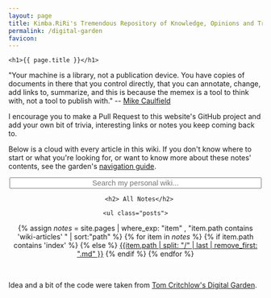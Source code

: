 ```yaml
---
layout: page
title: Kimba.RiRi's Tremendous Repository of Knowledge, Opinions and Trivia
permalink: /digital-garden
favicon: 
---
```

	<h1>{{ page.title }}</h1>

   <p>
   "Your machine is a library, not a publication device. You have copies of documents in there that you control directly, that you can annotate, change, add links to, summarize, and this is because the memex is a tool to think with, not a tool to publish with." -- <a href="https://hapgood.us/2015/10/17/the-garden-and-the-stream-a-technopastoral/">Mike Caulfield</a>
</p><p>
   I encourage you to make a Pull Request to this website's GitHub project and add your own bit of trivia, interesting links or notes you keep coming back to. 
   </p>

<p>Below is a cloud with every article in this wiki. If you don't know where to start or what you're looking for, or want to know more about these notes' contents, see the garden's <a href="/wiki-articles/navigation-guide">navigation guide</a>.</p>

<div style = 'text-align:center;'>
<!-- Html Elements for Search -->
<input type="text" id="search-input" placeholder="Search my personal wiki..." style='font-size: 1.05em;text-align:center;min-width:500px;'>

<div id="search-container">
<ul id="results-container" style='list-style-type:none;'></ul>
</div>

      <h2> All Notes</h2>

	<ul class="posts">
{% assign _notes_ = site.pages | where_exp: "item" , "item.path contains 'wiki-articles' " | sort:"path" %}
{% for item in _notes_ %}
{% if item.path contains 'index' %}
{% else %}
<a href="{{ item.url }}" class="wiki-item" title="{{ item.description }}">{{item.path | split: "/" | last | remove_first: ".md" }}</a>
{% endif %}
{% endfor %}
   </ul>
   
</div>
<br/>

<p>Idea and a bit of the code were taken from <a href='https://tomcritchlow.com/wiki/'>Tom Critchlow's Digital Garden</a>. </p>

<!-- Script pointing to search-script.js -->
<script src="/assets/js/simple-jekyll-search.min.js" type="text/javascript"></script>

<!-- Configuration -->
<script>
SimpleJekyllSearch({
  searchInput: document.getElementById('search-input'),
  resultsContainer: document.getElementById('results-container'),
  json: '/search.json'
})
</script>